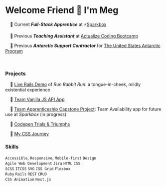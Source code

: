
# **Welcome Friend** :wave: I'm Meg
&nbsp;&nbsp;&nbsp;&nbsp;:lemon: Current **_Full-Stack Apprentice_** at :zap:[Sparkbox](https://sparkbox.com/)

&nbsp;&nbsp;&nbsp;&nbsp;:lemon: Previous  **_Teaching Assistant_** at [Actualize Coding Bootcamp](https://anyonecanlearntocode.com/)

&nbsp;&nbsp;&nbsp;&nbsp;:lemon: Previous **_Antarctic Support Contractor_** for [The United States Antarctic Program](https://www.usap.gov/)


<br>

### Projects

&nbsp;&nbsp;&nbsp;&nbsp;:lemon: [Live Rails Demo](https://youtube.com/embed/SFxVsFiVKoA?start=264&ecver=1) of _Run Rabbit Run_: a tongue-in-cheek, mildly existential experience

&nbsp;&nbsp;&nbsp;&nbsp;:lemon: [Team Vanilla JS API App](https://github.com/howema/apprenticeship-sparkjoke)

&nbsp;&nbsp;&nbsp;&nbsp;:lemon: [Team Apprenticeship Capstone Project](https://github.com/sparkbox/team-availability): Team Availability app for future use at _Sparkbox_ (in progress)

&nbsp;&nbsp;&nbsp;&nbsp;:lemon: [Codepen Trials & Triumphs](https://codepen.io/howema)

&nbsp;&nbsp;&nbsp;&nbsp;:lemon: [My CSS Journey](https://mhowe.dev/html-css-rainforest-safari/)


### Skills
`Accessible`, `Responsive`, `Mobile-first` `Design` <br>
`Agile Web Development` `Jira` `HTML` `CSS` <br>
`SCSS` `ITCSS` `SVG` `CSS Grid` `Flexbox` <br>
`Ruby` `Rails` `REST` `CRUD` <br>
`CSS Animation` `Next.js` <br>

